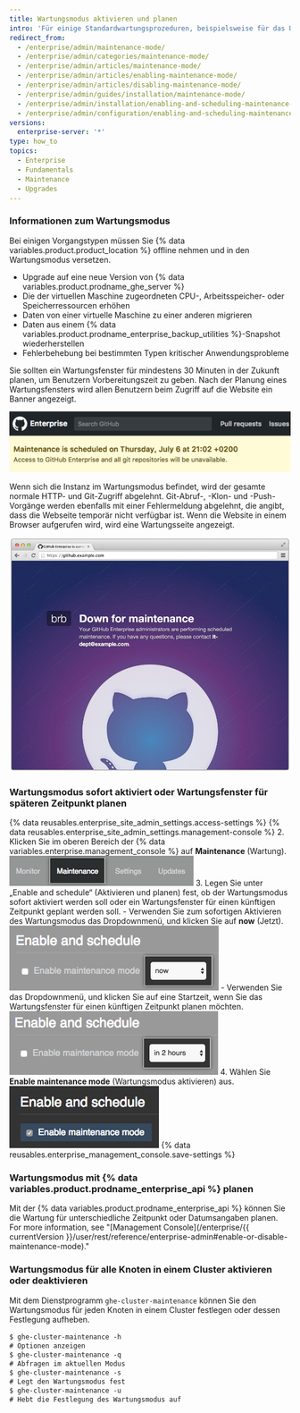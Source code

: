 ```yaml
---
title: Wartungsmodus aktivieren und planen
intro: 'Für einige Standardwartungsprozeduren, beispielsweise für das Upgrade von {% data variables.product.product_location %} oder für das Wiederherstellen von Backups, muss die Instanz für die normale Verwendung offline genommen werden.'
redirect_from:
  - /enterprise/admin/maintenance-mode/
  - /enterprise/admin/categories/maintenance-mode/
  - /enterprise/admin/articles/maintenance-mode/
  - /enterprise/admin/articles/enabling-maintenance-mode/
  - /enterprise/admin/articles/disabling-maintenance-mode/
  - /enterprise/admin/guides/installation/maintenance-mode/
  - /enterprise/admin/installation/enabling-and-scheduling-maintenance-mode
  - /enterprise/admin/configuration/enabling-and-scheduling-maintenance-mode
versions:
  enterprise-server: '*'
type: how_to
topics:
  - Enterprise
  - Fundamentals
  - Maintenance
  - Upgrades
---
```


### Informationen zum Wartungsmodus

Bei einigen Vorgangstypen müssen Sie {% data variables.product.product_location %} offline nehmen und in den Wartungsmodus versetzen.
- Upgrade auf eine neue Version von {% data variables.product.prodname_ghe_server %}
- Die der virtuellen Maschine zugeordneten CPU-, Arbeitsspeicher- oder  Speicherressourcen erhöhen
- Daten von einer virtuelle Maschine zu einer anderen migrieren
- Daten aus einem {% data variables.product.prodname_enterprise_backup_utilities %}-Snapshot wiederherstellen
- Fehlerbehebung bei bestimmten Typen kritischer Anwendungsprobleme

Sie sollten ein Wartungsfenster für mindestens 30 Minuten in der Zukunft planen, um Benutzern Vorbereitungszeit zu geben. Nach der Planung eines Wartungsfensters wird allen Benutzern beim Zugriff auf die Website ein Banner angezeigt.

![Banner zur geplanten Wartung für Endbenutzer](/assets/images/enterprise/maintenance/maintenance-scheduled.png)

Wenn sich die Instanz im Wartungsmodus befindet, wird der gesamte normale HTTP- und Git-Zugriff abgelehnt. Git-Abruf-, -Klon- und -Push-Vorgänge werden ebenfalls mit einer Fehlermeldung abgelehnt, die angibt, dass die Webseite temporär nicht verfügbar ist. Wenn die Website in einem Browser aufgerufen wird, wird eine Wartungsseite angezeigt.

![Der Wartungsmodus-Startbildschirm](/assets/images/enterprise/maintenance/maintenance-mode-maintenance-page.png)

### Wartungsmodus sofort aktiviert oder Wartungsfenster für späteren Zeitpunkt planen

{% data reusables.enterprise_site_admin_settings.access-settings %}
{% data reusables.enterprise_site_admin_settings.management-console %}
2. Klicken Sie im oberen Bereich der {% data variables.enterprise.management_console %} auf **Maintenance** (Wartung). ![Registerkarte „Maintenance“ (Wartung)](/assets/images/enterprise/management-console/maintenance-tab.png)
3. Legen Sie unter „Enable and schedule“ (Aktivieren und planen) fest, ob der Wartungsmodus sofort aktiviert werden soll oder ein Wartungsfenster für einen künftigen Zeitpunkt geplant werden soll.
    - Verwenden Sie zum sofortigen Aktivieren des Wartungsmodus das Dropdownmenü, und klicken Sie auf **now** (Jetzt). ![Dropdownmenü mit der ausgewählten Option „now“ (Jetzt) zum Aktivieren des Wartungsmodus](/assets/images/enterprise/maintenance/enable-maintenance-mode-now.png)
    - Verwenden Sie das Dropdownmenü, und klicken Sie auf eine Startzeit, wenn Sie das Wartungsfenster für einen künftigen Zeitpunkt planen möchten.![Dropdownmenü mit der ausgewählten Option zum Planen des Wartungsfensters in zwei Stunden](/assets/images/enterprise/maintenance/schedule-maintenance-mode-two-hours.png)
4. Wählen Sie **Enable maintenance mode** (Wartungsmodus aktivieren) aus. ![Kontrollkästchen zum Aktivieren oder Planen des Wartungsmodus](/assets/images/enterprise/maintenance/enable-maintenance-mode-checkbox.png)
{% data reusables.enterprise_management_console.save-settings %}

### Wartungsmodus mit {% data variables.product.prodname_enterprise_api %} planen

Mit der {% data variables.product.prodname_enterprise_api %} können Sie die Wartung für unterschiedliche Zeitpunkt oder Datumsangaben planen. For more information, see "[Management Console](/enterprise/{{ currentVersion }}/user/rest/reference/enterprise-admin#enable-or-disable-maintenance-mode)."

### Wartungsmodus für alle Knoten in einem Cluster aktivieren oder deaktivieren

Mit dem Dienstprogramm `ghe-cluster-maintenance` können Sie den Wartungsmodus für jeden Knoten in einem Cluster festlegen oder dessen Festlegung aufheben.

```shell
$ ghe-cluster-maintenance -h
# Optionen anzeigen
$ ghe-cluster-maintenance -q
# Abfragen im aktuellen Modus
$ ghe-cluster-maintenance -s
# Legt den Wartungsmodus fest
$ ghe-cluster-maintenance -u
# Hebt die Festlegung des Wartungsmodus auf
```
